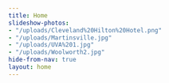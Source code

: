 ```yaml
---
title: Home
slideshow-photos:
- "/uploads/Cleveland%20Hilton%20Hotel.png"
- "/uploads/Martinsville.jpg"
- "/uploads/UVA%201.jpg"
- "/uploads/Woolworth2.jpg"
hide-from-nav: true
layout: home
---
```


